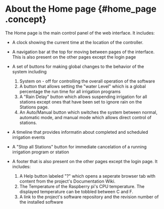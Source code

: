 # About the Home page {#home_page .concept}

The Home page is the main control panel of the web interface. It includes:

-   A clock showing the current time at the location of the controller.
-   A navigation bar at the top for moving between pages of the interface. This is also present on the other pages except the login page

-   A set of buttons for making global changes to the behavior of the system including
    1.  System on - off for controlling the overall operation of the software
    2.  A button that allows setting the "water Level" which is a global percentage the run time for all irrigation programs
    3.  A "Rain Delay" button which allows suspending irrigation for all stations except ones that have been set to ignore rain on the Stations page.
    4.  An Auto/Manual button which switches the system between normal, automatic mode, and manual mode which allows direct control of stations.
-   A timeline that provides informatin about completed and scheduled irrigation events

-   A "Stop all Stations" button for immediate cancelation of a running irrigation program or station

-   A footer that is also present on the other pages except the login page. It includes:
    1.  A Help button labeled "?" which opens a seperate browser tab with content from the project's Documentation Wiki.
    2.  The Temperature of the Raspberry pi's CPU temperature. The displayed temperature can be tobbled between C and F.
    3.  A link to the project's software repository and the revision number of the installed software

